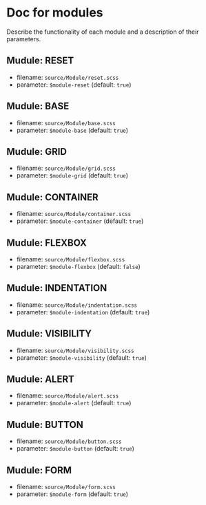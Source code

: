 # Doc for modules

Describe the functionality of each module and a description of their parameters.


## Mudule: RESET
- filename: `source/Module/reset.scss`
- parameter: `$module-reset` (default: `true`)


## Mudule: BASE
- filename: `source/Module/base.scss`
- parameter: `$module-base` (default: `true`)


## Mudule: GRID
- filename: `source/Module/grid.scss`
- parameter: `$module-grid` (default: `true`)


## Mudule: CONTAINER
- filename: `source/Module/container.scss`
- parameter: `$module-container` (default: `true`)


## Mudule: FLEXBOX
- filename: `source/Module/flexbox.scss`
- parameter: `$module-flexbox` (default: `false`)


## Mudule: INDENTATION
- filename: `source/Module/indentation.scss`
- parameter: `$module-indentation` (default: `true`)


## Mudule: VISIBILITY
- filename: `source/Module/visibility.scss`
- parameter: `$module-visibility` (default: `true`)


## Mudule: ALERT
- filename: `source/Module/alert.scss`
- parameter: `$module-alert` (default: `true`)


## Mudule: BUTTON
- filename: `source/Module/button.scss`
- parameter: `$module-button` (default: `true`)


## Mudule: FORM
- filename: `source/Module/form.scss`
- parameter: `$module-form` (default: `true`)

